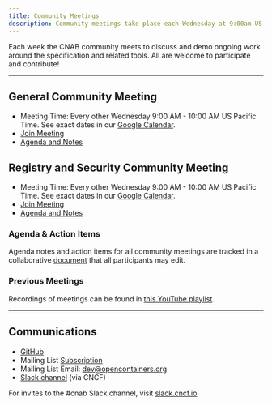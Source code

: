 ```yaml
---
title: Community Meetings
description: Community meetings take place each Wednesday at 9:00am US Pacific Time
---
```


Each week the CNAB community meets to discuss and demo ongoing work around the specification and related tools. All are welcome to participate and contribute!

---

## General Community Meeting

* Meeting Time: Every other Wednesday 9:00 AM - 10:00 AM US Pacific Time. See exact dates in our [Google Calendar](https://calendar.google.com/calendar/r?cid=Nzg5aTBsMzIzaGZmNzc1b3VwZTZxNDVmbXNAZ3JvdXAuY2FsZW5kYXIuZ29vZ2xlLmNvbQ&pli=1).
* [Join Meeting](https://zoom.us/j/653255416)
* [Agenda and Notes](https://hackmd.io/s/SyGcBcwQ4#)

## Registry and Security Community Meeting

* Meeting Time: Every other Wednesday 9:00 AM - 10:00 AM US Pacific Time. See exact dates in our [Google Calendar](https://calendar.google.com/calendar/r?cid=Nzg5aTBsMzIzaGZmNzc1b3VwZTZxNDVmbXNAZ3JvdXAuY2FsZW5kYXIuZ29vZ2xlLmNvbQ&pli=1).
* [Join Meeting](https://zoom.us/j/653255416)
* [Agenda and Notes](https://hackmd.io/s/SyGcBcwQ4#)

### Agenda & Action Items

Agenda notes and action items for all community meetings are tracked in a collaborative [document](https://hackmd.io/s/SyGcBcwQ4#) that all participants
may edit.

### Previous Meetings

Recordings of meetings can be found in [this YouTube playlist](https://www.youtube.com/playlist?list=PLL6BzOBDywQeaaKFZkdt10JTZr5BxjQvQ).

---

## Communications

* [GitHub](https://github.com/deislabs/cnab-spec)
* Mailing List [Subscription](https://groups.google.com/a/opencontainers.org/forum/#!forum/dev)
* Mailing List Email: [dev@opencontainers.org](mailto:dev@opencontainers.org)
* [Slack channel](https://cloud-native.slack.com/messages/CEX1W7WMD/)  (via CNCF) 

For invites to the #cnab Slack channel, visit [slack.cncf.io](https://slack.cncf.io)
